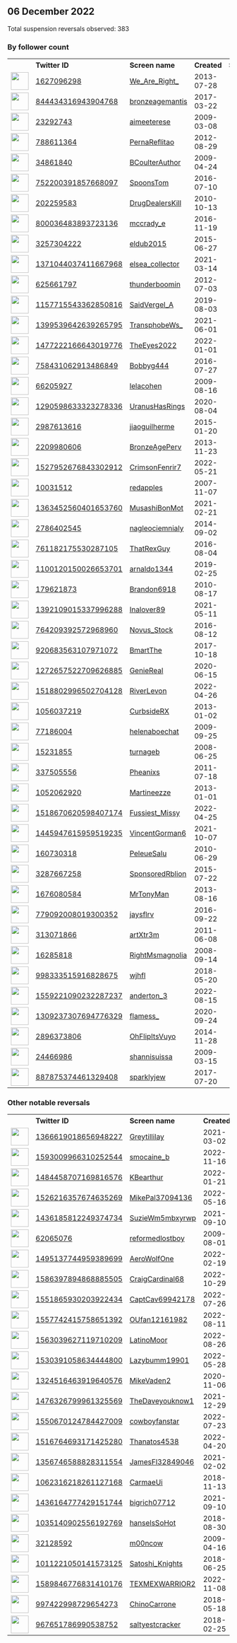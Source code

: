 
## 06 December 2022
Total suspension reversals observed: 383

### By follower count
<table><tr><th></th><th align="left">Twitter ID</th><th align="left">Screen name</th>
<th align="left">Created</th><th align="left">Status</th><th align="left">Suspended</th><th align="left">Followers</th>
<tr><td><a href="https://pbs.twimg.com/profile_images/1390404872164417538/1ZJefQdw_normal.jpg"><img src="https://pbs.twimg.com/profile_images/1390404872164417538/1ZJefQdw_normal.jpg" width="40px" height="40px" align="center"/></a></td><td><a href="https://twitter.com/intent/user?user_id=1627096298">1627096298</a></td><td><a href="https://twitter.com/We_Are_Right_">We_Are_Right_</a></td><td>2013-07-28</td><td align="center"></td><td>2022-10-29</td><td>146003</td></tr>
<tr><td><a href="https://pbs.twimg.com/profile_images/844437301459607552/aucDes-4_normal.jpg"><img src="https://pbs.twimg.com/profile_images/844437301459607552/aucDes-4_normal.jpg" width="40px" height="40px" align="center"/></a></td><td><a href="https://twitter.com/intent/user?user_id=844434316943904768">844434316943904768</a></td><td><a href="https://twitter.com/bronzeagemantis">bronzeagemantis</a></td><td>2017-03-22</td><td align="center"></td><td></td><td>82868</td></tr>
<tr><td><a href="https://pbs.twimg.com/profile_images/1515332535202775042/MVbmcbAd_normal.jpg"><img src="https://pbs.twimg.com/profile_images/1515332535202775042/MVbmcbAd_normal.jpg" width="40px" height="40px" align="center"/></a></td><td><a href="https://twitter.com/intent/user?user_id=23292743">23292743</a></td><td><a href="https://twitter.com/aimeeterese">aimeeterese</a></td><td>2009-03-08</td><td align="center"></td><td>2022-04-29</td><td>35638</td></tr>
<tr><td><a href="https://pbs.twimg.com/profile_images/1296931395592433665/aInpQmoi_normal.jpg"><img src="https://pbs.twimg.com/profile_images/1296931395592433665/aInpQmoi_normal.jpg" width="40px" height="40px" align="center"/></a></td><td><a href="https://twitter.com/intent/user?user_id=788611364">788611364</a></td><td><a href="https://twitter.com/PernaReflitao">PernaReflitao</a></td><td>2012-08-29</td><td align="center"></td><td>2022-06-13</td><td>27147</td></tr>
<tr><td><a href="https://pbs.twimg.com/profile_images/1563912829471789057/Hj4zxZ4U_normal.jpg"><img src="https://pbs.twimg.com/profile_images/1563912829471789057/Hj4zxZ4U_normal.jpg" width="40px" height="40px" align="center"/></a></td><td><a href="https://twitter.com/intent/user?user_id=34861840">34861840</a></td><td><a href="https://twitter.com/BCoulterAuthor">BCoulterAuthor</a></td><td>2009-04-24</td><td align="center"></td><td>2022-09-23</td><td>20328</td></tr>
<tr><td><a href="https://pbs.twimg.com/profile_images/1246508639352954885/0t1MTLAi_normal.jpg"><img src="https://pbs.twimg.com/profile_images/1246508639352954885/0t1MTLAi_normal.jpg" width="40px" height="40px" align="center"/></a></td><td><a href="https://twitter.com/intent/user?user_id=752200391857668097">752200391857668097</a></td><td><a href="https://twitter.com/SpoonsTom">SpoonsTom</a></td><td>2016-07-10</td><td align="center"></td><td>2022-04-24</td><td>15687</td></tr>
<tr><td><a href="https://pbs.twimg.com/profile_images/1186792457540907008/P-pqPLNH_normal.jpg"><img src="https://pbs.twimg.com/profile_images/1186792457540907008/P-pqPLNH_normal.jpg" width="40px" height="40px" align="center"/></a></td><td><a href="https://twitter.com/intent/user?user_id=202259583">202259583</a></td><td><a href="https://twitter.com/DrugDealersKill">DrugDealersKill</a></td><td>2010-10-13</td><td align="center"></td><td></td><td>15498</td></tr>
<tr><td><a href="https://pbs.twimg.com/profile_images/803324945447133184/ZhaGaSrh_normal.jpg"><img src="https://pbs.twimg.com/profile_images/803324945447133184/ZhaGaSrh_normal.jpg" width="40px" height="40px" align="center"/></a></td><td><a href="https://twitter.com/intent/user?user_id=800036483893723136">800036483893723136</a></td><td><a href="https://twitter.com/mccrady_e">mccrady_e</a></td><td>2016-11-19</td><td align="center"></td><td>2022-10-29</td><td>15414</td></tr>
<tr><td><a href="https://pbs.twimg.com/profile_images/1498482311993585665/9TnbbseN_normal.jpg"><img src="https://pbs.twimg.com/profile_images/1498482311993585665/9TnbbseN_normal.jpg" width="40px" height="40px" align="center"/></a></td><td><a href="https://twitter.com/intent/user?user_id=3257304222">3257304222</a></td><td><a href="https://twitter.com/eldub2015">eldub2015</a></td><td>2015-06-27</td><td align="center"></td><td>2022-10-29</td><td>12599</td></tr>
<tr><td><a href="https://pbs.twimg.com/profile_images/1550567152800890881/Q0y5GHeb_normal.jpg"><img src="https://pbs.twimg.com/profile_images/1550567152800890881/Q0y5GHeb_normal.jpg" width="40px" height="40px" align="center"/></a></td><td><a href="https://twitter.com/intent/user?user_id=1371044037411667968">1371044037411667968</a></td><td><a href="https://twitter.com/elsea_collector">elsea_collector</a></td><td>2021-03-14</td><td align="center"></td><td>2022-11-08</td><td>12334</td></tr>
<tr><td><a href="https://pbs.twimg.com/profile_images/2443297750/qUId3OE6_normal"><img src="https://pbs.twimg.com/profile_images/2443297750/qUId3OE6_normal" width="40px" height="40px" align="center"/></a></td><td><a href="https://twitter.com/intent/user?user_id=625661797">625661797</a></td><td><a href="https://twitter.com/thunderboomin">thunderboomin</a></td><td>2012-07-03</td><td align="center"></td><td>2022-11-08</td><td>11895</td></tr>
<tr><td><a href="https://pbs.twimg.com/profile_images/1515321516543688717/VcuBykRN_normal.jpg"><img src="https://pbs.twimg.com/profile_images/1515321516543688717/VcuBykRN_normal.jpg" width="40px" height="40px" align="center"/></a></td><td><a href="https://twitter.com/intent/user?user_id=1157715543362850816">1157715543362850816</a></td><td><a href="https://twitter.com/SaidVergel_A">SaidVergel_A</a></td><td>2019-08-03</td><td align="center"></td><td>2022-04-24</td><td>11866</td></tr>
<tr><td><a href="https://pbs.twimg.com/profile_images/1595423652144726016/z0xmr-aU_normal.png"><img src="https://pbs.twimg.com/profile_images/1595423652144726016/z0xmr-aU_normal.png" width="40px" height="40px" align="center"/></a></td><td><a href="https://twitter.com/intent/user?user_id=1399539642639265795">1399539642639265795</a></td><td><a href="https://twitter.com/TransphobeWs_">TransphobeWs_</a></td><td>2021-06-01</td><td align="center"></td><td>2022-12-02</td><td>11675</td></tr>
<tr><td><a href="https://pbs.twimg.com/profile_images/1531522173533290498/Eh0SmevO_normal.jpg"><img src="https://pbs.twimg.com/profile_images/1531522173533290498/Eh0SmevO_normal.jpg" width="40px" height="40px" align="center"/></a></td><td><a href="https://twitter.com/intent/user?user_id=1477222166643019776">1477222166643019776</a></td><td><a href="https://twitter.com/TheEyes2022">TheEyes2022</a></td><td>2022-01-01</td><td align="center"></td><td>2022-09-24</td><td>10754</td></tr>
<tr><td><a href="https://pbs.twimg.com/profile_images/867874591347277824/vDCS6hiX_normal.jpg"><img src="https://pbs.twimg.com/profile_images/867874591347277824/vDCS6hiX_normal.jpg" width="40px" height="40px" align="center"/></a></td><td><a href="https://twitter.com/intent/user?user_id=758431062913486849">758431062913486849</a></td><td><a href="https://twitter.com/Bobbyg444">Bobbyg444</a></td><td>2016-07-27</td><td align="center">🚫</td><td></td><td>9447</td></tr>
<tr><td><a href="https://pbs.twimg.com/profile_images/1602017590653734913/7cyxTVs9_normal.jpg"><img src="https://pbs.twimg.com/profile_images/1602017590653734913/7cyxTVs9_normal.jpg" width="40px" height="40px" align="center"/></a></td><td><a href="https://twitter.com/intent/user?user_id=66205927">66205927</a></td><td><a href="https://twitter.com/lelacohen">lelacohen</a></td><td>2009-08-16</td><td align="center">🔒</td><td>2022-09-10</td><td>8456</td></tr>
<tr><td><a href="https://pbs.twimg.com/profile_images/1589712344040570881/e66SfpfX_normal.jpg"><img src="https://pbs.twimg.com/profile_images/1589712344040570881/e66SfpfX_normal.jpg" width="40px" height="40px" align="center"/></a></td><td><a href="https://twitter.com/intent/user?user_id=1290598633323278336">1290598633323278336</a></td><td><a href="https://twitter.com/UranusHasRings">UranusHasRings</a></td><td>2020-08-04</td><td align="center"></td><td>2022-11-18</td><td>7789</td></tr>
<tr><td><a href="https://pbs.twimg.com/profile_images/1224667594147475457/f2gfRNka_normal.jpg"><img src="https://pbs.twimg.com/profile_images/1224667594147475457/f2gfRNka_normal.jpg" width="40px" height="40px" align="center"/></a></td><td><a href="https://twitter.com/intent/user?user_id=2987613616">2987613616</a></td><td><a href="https://twitter.com/jiaoguilherme">jiaoguilherme</a></td><td>2015-01-20</td><td align="center"></td><td></td><td>6936</td></tr>
<tr><td><a href="https://pbs.twimg.com/profile_images/648615546699689984/cohHJsGX_normal.jpg"><img src="https://pbs.twimg.com/profile_images/648615546699689984/cohHJsGX_normal.jpg" width="40px" height="40px" align="center"/></a></td><td><a href="https://twitter.com/intent/user?user_id=2209980606">2209980606</a></td><td><a href="https://twitter.com/BronzeAgePerv">BronzeAgePerv</a></td><td>2013-11-23</td><td align="center"></td><td></td><td>6599</td></tr>
<tr><td><a href="https://pbs.twimg.com/profile_images/1527953053298864130/n9nzB42u_normal.jpg"><img src="https://pbs.twimg.com/profile_images/1527953053298864130/n9nzB42u_normal.jpg" width="40px" height="40px" align="center"/></a></td><td><a href="https://twitter.com/intent/user?user_id=1527952676843302912">1527952676843302912</a></td><td><a href="https://twitter.com/CrimsonFenrir7">CrimsonFenrir7</a></td><td>2022-05-21</td><td align="center"></td><td>2022-10-30</td><td>6268</td></tr>
<tr><td><a href="https://pbs.twimg.com/profile_images/1068309644362358785/CenvPQYJ_normal.jpg"><img src="https://pbs.twimg.com/profile_images/1068309644362358785/CenvPQYJ_normal.jpg" width="40px" height="40px" align="center"/></a></td><td><a href="https://twitter.com/intent/user?user_id=10031512">10031512</a></td><td><a href="https://twitter.com/redapples">redapples</a></td><td>2007-11-07</td><td align="center"></td><td></td><td>6036</td></tr>
<tr><td><a href="https://pbs.twimg.com/profile_images/1365438697429172237/B5_y0eTI_normal.jpg"><img src="https://pbs.twimg.com/profile_images/1365438697429172237/B5_y0eTI_normal.jpg" width="40px" height="40px" align="center"/></a></td><td><a href="https://twitter.com/intent/user?user_id=1363452560401653760">1363452560401653760</a></td><td><a href="https://twitter.com/MusashiBonMot">MusashiBonMot</a></td><td>2021-02-21</td><td align="center"></td><td>2022-12-04</td><td>5934</td></tr>
<tr><td><a href="https://pbs.twimg.com/profile_images/1425526913616027659/06ZsqUhI_normal.jpg"><img src="https://pbs.twimg.com/profile_images/1425526913616027659/06ZsqUhI_normal.jpg" width="40px" height="40px" align="center"/></a></td><td><a href="https://twitter.com/intent/user?user_id=2786402545">2786402545</a></td><td><a href="https://twitter.com/nagleociemnialy">nagleociemnialy</a></td><td>2014-09-02</td><td align="center"></td><td>2022-11-09</td><td>5849</td></tr>
<tr><td><a href="https://pbs.twimg.com/profile_images/1324485287096000514/wfiNYSh9_normal.jpg"><img src="https://pbs.twimg.com/profile_images/1324485287096000514/wfiNYSh9_normal.jpg" width="40px" height="40px" align="center"/></a></td><td><a href="https://twitter.com/intent/user?user_id=761182175530287105">761182175530287105</a></td><td><a href="https://twitter.com/ThatRexGuy">ThatRexGuy</a></td><td>2016-08-04</td><td align="center"></td><td></td><td>5207</td></tr>
<tr><td><a href="https://pbs.twimg.com/profile_images/1574043819141627907/sIv31o1v_normal.jpg"><img src="https://pbs.twimg.com/profile_images/1574043819141627907/sIv31o1v_normal.jpg" width="40px" height="40px" align="center"/></a></td><td><a href="https://twitter.com/intent/user?user_id=1100120150026653701">1100120150026653701</a></td><td><a href="https://twitter.com/arnaldo1344">arnaldo1344</a></td><td>2019-02-25</td><td align="center"></td><td>2022-11-10</td><td>5148</td></tr>
<tr><td><a href="https://pbs.twimg.com/profile_images/1582191041263837184/kMjY9mvT_normal.jpg"><img src="https://pbs.twimg.com/profile_images/1582191041263837184/kMjY9mvT_normal.jpg" width="40px" height="40px" align="center"/></a></td><td><a href="https://twitter.com/intent/user?user_id=179621873">179621873</a></td><td><a href="https://twitter.com/Brandon6918">Brandon6918</a></td><td>2010-08-17</td><td align="center"></td><td>2022-11-22</td><td>5016</td></tr>
<tr><td><a href="https://pbs.twimg.com/profile_images/1602315636084035584/bquAyy4f_normal.jpg"><img src="https://pbs.twimg.com/profile_images/1602315636084035584/bquAyy4f_normal.jpg" width="40px" height="40px" align="center"/></a></td><td><a href="https://twitter.com/intent/user?user_id=1392109015337996288">1392109015337996288</a></td><td><a href="https://twitter.com/Inalover89">Inalover89</a></td><td>2021-05-11</td><td align="center">🔒</td><td>2022-03-05</td><td>4895</td></tr>
<tr><td><a href="https://pbs.twimg.com/profile_images/1567182287216812040/JpBhdLe1_normal.jpg"><img src="https://pbs.twimg.com/profile_images/1567182287216812040/JpBhdLe1_normal.jpg" width="40px" height="40px" align="center"/></a></td><td><a href="https://twitter.com/intent/user?user_id=764209392572968960">764209392572968960</a></td><td><a href="https://twitter.com/Novus_Stock">Novus_Stock</a></td><td>2016-08-12</td><td align="center"></td><td>2022-10-22</td><td>4634</td></tr>
<tr><td><a href="https://pbs.twimg.com/profile_images/943867743668981761/mRche-PC_normal.jpg"><img src="https://pbs.twimg.com/profile_images/943867743668981761/mRche-PC_normal.jpg" width="40px" height="40px" align="center"/></a></td><td><a href="https://twitter.com/intent/user?user_id=920683563107971072">920683563107971072</a></td><td><a href="https://twitter.com/BmartThe">BmartThe</a></td><td>2017-10-18</td><td align="center"></td><td></td><td>4524</td></tr>
<tr><td><a href="https://pbs.twimg.com/profile_images/1272658049463988229/XPrgaEkY_normal.jpg"><img src="https://pbs.twimg.com/profile_images/1272658049463988229/XPrgaEkY_normal.jpg" width="40px" height="40px" align="center"/></a></td><td><a href="https://twitter.com/intent/user?user_id=1272657522709626885">1272657522709626885</a></td><td><a href="https://twitter.com/GenieReal">GenieReal</a></td><td>2020-06-15</td><td align="center"></td><td>2022-10-29</td><td>4395</td></tr>
<tr><td><a href="https://pbs.twimg.com/profile_images/1518806507688808450/k8D9oW_q_normal.jpg"><img src="https://pbs.twimg.com/profile_images/1518806507688808450/k8D9oW_q_normal.jpg" width="40px" height="40px" align="center"/></a></td><td><a href="https://twitter.com/intent/user?user_id=1518802996502704128">1518802996502704128</a></td><td><a href="https://twitter.com/RiverLevon">RiverLevon</a></td><td>2022-04-26</td><td align="center"></td><td>2022-12-04</td><td>4291</td></tr>
<tr><td><a href="https://pbs.twimg.com/profile_images/1360212213156438016/sKG51F1l_normal.jpg"><img src="https://pbs.twimg.com/profile_images/1360212213156438016/sKG51F1l_normal.jpg" width="40px" height="40px" align="center"/></a></td><td><a href="https://twitter.com/intent/user?user_id=1056037219">1056037219</a></td><td><a href="https://twitter.com/CurbsideRX">CurbsideRX</a></td><td>2013-01-02</td><td align="center"></td><td>2022-05-08</td><td>4243</td></tr>
<tr><td><a href="https://pbs.twimg.com/profile_images/435246566/IMG00643_normal.jpg"><img src="https://pbs.twimg.com/profile_images/435246566/IMG00643_normal.jpg" width="40px" height="40px" align="center"/></a></td><td><a href="https://twitter.com/intent/user?user_id=77186004">77186004</a></td><td><a href="https://twitter.com/helenaboechat">helenaboechat</a></td><td>2009-09-25</td><td align="center"></td><td>2022-09-09</td><td>3864</td></tr>
<tr><td><a href="https://pbs.twimg.com/profile_images/1222355139429838848/ruOcmlzJ_normal.jpg"><img src="https://pbs.twimg.com/profile_images/1222355139429838848/ruOcmlzJ_normal.jpg" width="40px" height="40px" align="center"/></a></td><td><a href="https://twitter.com/intent/user?user_id=15231855">15231855</a></td><td><a href="https://twitter.com/turnageb">turnageb</a></td><td>2008-06-25</td><td align="center">👋</td><td></td><td>3625</td></tr>
<tr><td><a href="https://pbs.twimg.com/profile_images/1272402474381410306/OT5aSRmP_normal.jpg"><img src="https://pbs.twimg.com/profile_images/1272402474381410306/OT5aSRmP_normal.jpg" width="40px" height="40px" align="center"/></a></td><td><a href="https://twitter.com/intent/user?user_id=337505556">337505556</a></td><td><a href="https://twitter.com/Pheanixs">Pheanixs</a></td><td>2011-07-18</td><td align="center"></td><td>2022-08-29</td><td>3599</td></tr>
<tr><td><a href="https://pbs.twimg.com/profile_images/1456554566258995202/uq7RftBB_normal.jpg"><img src="https://pbs.twimg.com/profile_images/1456554566258995202/uq7RftBB_normal.jpg" width="40px" height="40px" align="center"/></a></td><td><a href="https://twitter.com/intent/user?user_id=1052062920">1052062920</a></td><td><a href="https://twitter.com/Martineezze">Martineezze</a></td><td>2013-01-01</td><td align="center"></td><td>2022-05-28</td><td>3511</td></tr>
<tr><td><a href="https://pbs.twimg.com/profile_images/1597008628816437248/EUSIetqR_normal.jpg"><img src="https://pbs.twimg.com/profile_images/1597008628816437248/EUSIetqR_normal.jpg" width="40px" height="40px" align="center"/></a></td><td><a href="https://twitter.com/intent/user?user_id=1518670620598407174">1518670620598407174</a></td><td><a href="https://twitter.com/Fussiest_Missy">Fussiest_Missy</a></td><td>2022-04-25</td><td align="center"></td><td>2022-12-05</td><td>3486</td></tr>
<tr><td><a href="https://pbs.twimg.com/profile_images/1460015554622889989/zeEJQE-Q_normal.jpg"><img src="https://pbs.twimg.com/profile_images/1460015554622889989/zeEJQE-Q_normal.jpg" width="40px" height="40px" align="center"/></a></td><td><a href="https://twitter.com/intent/user?user_id=1445947615959519235">1445947615959519235</a></td><td><a href="https://twitter.com/VincentGorman6">VincentGorman6</a></td><td>2021-10-07</td><td align="center"></td><td>2022-04-17</td><td>3163</td></tr>
<tr><td><a href="https://pbs.twimg.com/profile_images/1600304977494278145/59dROV2C_normal.jpg"><img src="https://pbs.twimg.com/profile_images/1600304977494278145/59dROV2C_normal.jpg" width="40px" height="40px" align="center"/></a></td><td><a href="https://twitter.com/intent/user?user_id=160730318">160730318</a></td><td><a href="https://twitter.com/PeleueSalu">PeleueSalu</a></td><td>2010-06-29</td><td align="center"></td><td></td><td>3130</td></tr>
<tr><td><a href="https://pbs.twimg.com/profile_images/1601336525593096192/oDwLJ-xM_normal.jpg"><img src="https://pbs.twimg.com/profile_images/1601336525593096192/oDwLJ-xM_normal.jpg" width="40px" height="40px" align="center"/></a></td><td><a href="https://twitter.com/intent/user?user_id=3287667258">3287667258</a></td><td><a href="https://twitter.com/SponsoredRblion">SponsoredRblion</a></td><td>2015-07-22</td><td align="center"></td><td></td><td>2972</td></tr>
<tr><td><a href="https://pbs.twimg.com/profile_images/1176641369877692417/Pgem5o79_normal.jpg"><img src="https://pbs.twimg.com/profile_images/1176641369877692417/Pgem5o79_normal.jpg" width="40px" height="40px" align="center"/></a></td><td><a href="https://twitter.com/intent/user?user_id=1676080584">1676080584</a></td><td><a href="https://twitter.com/MrTonyMan">MrTonyMan</a></td><td>2013-08-16</td><td align="center"></td><td></td><td>2909</td></tr>
<tr><td><a href="https://pbs.twimg.com/profile_images/1220405128756367367/n4lANJe5_normal.jpg"><img src="https://pbs.twimg.com/profile_images/1220405128756367367/n4lANJe5_normal.jpg" width="40px" height="40px" align="center"/></a></td><td><a href="https://twitter.com/intent/user?user_id=779092008019300352">779092008019300352</a></td><td><a href="https://twitter.com/jaysflrv">jaysflrv</a></td><td>2016-09-22</td><td align="center"></td><td></td><td>2895</td></tr>
<tr><td><a href="https://pbs.twimg.com/profile_images/1262907221962362881/F_GOTcRn_normal.jpg"><img src="https://pbs.twimg.com/profile_images/1262907221962362881/F_GOTcRn_normal.jpg" width="40px" height="40px" align="center"/></a></td><td><a href="https://twitter.com/intent/user?user_id=313071866">313071866</a></td><td><a href="https://twitter.com/artXtr3m">artXtr3m</a></td><td>2011-06-08</td><td align="center"></td><td>2022-05-11</td><td>2798</td></tr>
<tr><td><a href="https://pbs.twimg.com/profile_images/3239060581/2a2c828a495d160a5dada7dfa6f41db6_normal.jpeg"><img src="https://pbs.twimg.com/profile_images/3239060581/2a2c828a495d160a5dada7dfa6f41db6_normal.jpeg" width="40px" height="40px" align="center"/></a></td><td><a href="https://twitter.com/intent/user?user_id=16285818">16285818</a></td><td><a href="https://twitter.com/RightMsmagnolia">RightMsmagnolia</a></td><td>2008-09-14</td><td align="center"></td><td></td><td>2775</td></tr>
<tr><td><a href="https://pbs.twimg.com/profile_images/1369950085644181505/ZsDkyLYR_normal.jpg"><img src="https://pbs.twimg.com/profile_images/1369950085644181505/ZsDkyLYR_normal.jpg" width="40px" height="40px" align="center"/></a></td><td><a href="https://twitter.com/intent/user?user_id=998333515916828675">998333515916828675</a></td><td><a href="https://twitter.com/wjhfl">wjhfl</a></td><td>2018-05-20</td><td align="center"></td><td>2022-10-29</td><td>2729</td></tr>
<tr><td><a href="https://pbs.twimg.com/profile_images/1597193474054438912/gt8ZIluZ_normal.jpg"><img src="https://pbs.twimg.com/profile_images/1597193474054438912/gt8ZIluZ_normal.jpg" width="40px" height="40px" align="center"/></a></td><td><a href="https://twitter.com/intent/user?user_id=1559221090232287237">1559221090232287237</a></td><td><a href="https://twitter.com/anderton_3">anderton_3</a></td><td>2022-08-15</td><td align="center">👋</td><td>2022-12-08</td><td>2728</td></tr>
<tr><td><a href="https://pbs.twimg.com/profile_images/1342198696969121798/VlnYhp2b_normal.jpg"><img src="https://pbs.twimg.com/profile_images/1342198696969121798/VlnYhp2b_normal.jpg" width="40px" height="40px" align="center"/></a></td><td><a href="https://twitter.com/intent/user?user_id=1309237307694776329">1309237307694776329</a></td><td><a href="https://twitter.com/fIamess_">fIamess_</a></td><td>2020-09-24</td><td align="center"></td><td></td><td>2720</td></tr>
<tr><td><a href="https://pbs.twimg.com/profile_images/1278387583568023561/DV7-MSGn_normal.jpg"><img src="https://pbs.twimg.com/profile_images/1278387583568023561/DV7-MSGn_normal.jpg" width="40px" height="40px" align="center"/></a></td><td><a href="https://twitter.com/intent/user?user_id=2896373806">2896373806</a></td><td><a href="https://twitter.com/OhFlipItsVuyo">OhFlipItsVuyo</a></td><td>2014-11-28</td><td align="center"></td><td></td><td>2648</td></tr>
<tr><td><a href="https://pbs.twimg.com/profile_images/1514299955036393477/dnBz3Il2_normal.jpg"><img src="https://pbs.twimg.com/profile_images/1514299955036393477/dnBz3Il2_normal.jpg" width="40px" height="40px" align="center"/></a></td><td><a href="https://twitter.com/intent/user?user_id=24466986">24466986</a></td><td><a href="https://twitter.com/shannisuissa">shannisuissa</a></td><td>2009-03-15</td><td align="center"></td><td>2022-11-08</td><td>2592</td></tr>
<tr><td><a href="https://pbs.twimg.com/profile_images/1258946366484516864/vqj1f5Rn_normal.jpg"><img src="https://pbs.twimg.com/profile_images/1258946366484516864/vqj1f5Rn_normal.jpg" width="40px" height="40px" align="center"/></a></td><td><a href="https://twitter.com/intent/user?user_id=887875374461329408">887875374461329408</a></td><td><a href="https://twitter.com/sparklyjew">sparklyjew</a></td><td>2017-07-20</td><td align="center"></td><td></td><td>2582</td></tr>
</table>

### Other notable reversals
<table><tr><th></th><th align="left">Twitter ID</th><th align="left">Screen name</th>
<th align="left">Created</th><th align="left">Status</th><th align="left">Suspended</th><th align="left">Followers</th>
<tr><td><a href="https://pbs.twimg.com/profile_images/1579038832888090624/7BCrDvwo_normal.jpg"><img src="https://pbs.twimg.com/profile_images/1579038832888090624/7BCrDvwo_normal.jpg" width="40px" height="40px" align="center"/></a></td><td><a href="https://twitter.com/intent/user?user_id=1366619018656948227">1366619018656948227</a></td><td><a href="https://twitter.com/Greytillilay">Greytillilay</a></td><td>2021-03-02</td><td align="center"></td><td>2022-11-07</td><td>561</td></tr>
<tr><td><a href="https://pbs.twimg.com/profile_images/1593022828470685696/U1dxrkxW_normal.jpg"><img src="https://pbs.twimg.com/profile_images/1593022828470685696/U1dxrkxW_normal.jpg" width="40px" height="40px" align="center"/></a></td><td><a href="https://twitter.com/intent/user?user_id=1593009966310252544">1593009966310252544</a></td><td><a href="https://twitter.com/smocaine_b">smocaine_b</a></td><td>2022-11-16</td><td align="center"></td><td>2022-11-30</td><td>317</td></tr>
<tr><td><a href="https://pbs.twimg.com/profile_images/1530670988337106945/P7RcvA89_normal.jpg"><img src="https://pbs.twimg.com/profile_images/1530670988337106945/P7RcvA89_normal.jpg" width="40px" height="40px" align="center"/></a></td><td><a href="https://twitter.com/intent/user?user_id=1484458707169816576">1484458707169816576</a></td><td><a href="https://twitter.com/KBearthur">KBearthur</a></td><td>2022-01-21</td><td align="center"></td><td>2022-11-20</td><td>601</td></tr>
<tr><td><a href="https://pbs.twimg.com/profile_images/1527035804559855616/SrmyosYD_normal.jpg"><img src="https://pbs.twimg.com/profile_images/1527035804559855616/SrmyosYD_normal.jpg" width="40px" height="40px" align="center"/></a></td><td><a href="https://twitter.com/intent/user?user_id=1526216357674635269">1526216357674635269</a></td><td><a href="https://twitter.com/MikePal37094136">MikePal37094136</a></td><td>2022-05-16</td><td align="center">🚫</td><td>2022-12-03</td><td>2257</td></tr>
<tr><td><a href="https://abs.twimg.com/sticky/default_profile_images/default_profile_normal.png"><img src="https://abs.twimg.com/sticky/default_profile_images/default_profile_normal.png" width="40px" height="40px" align="center"/></a></td><td><a href="https://twitter.com/intent/user?user_id=1436185812249374734">1436185812249374734</a></td><td><a href="https://twitter.com/SuzieWm5mbxyrwp">SuzieWm5mbxyrwp</a></td><td>2021-09-10</td><td align="center"></td><td>2022-12-02</td><td>1368</td></tr>
<tr><td><a href="https://pbs.twimg.com/profile_images/1596207129165283330/965qMCb3_normal.jpg"><img src="https://pbs.twimg.com/profile_images/1596207129165283330/965qMCb3_normal.jpg" width="40px" height="40px" align="center"/></a></td><td><a href="https://twitter.com/intent/user?user_id=62065076">62065076</a></td><td><a href="https://twitter.com/reformedlostboy">reformedlostboy</a></td><td>2009-08-01</td><td align="center">🚫</td><td>2022-12-05</td><td>656</td></tr>
<tr><td><a href="https://pbs.twimg.com/profile_images/1495145354114703360/cxtW-um__normal.jpg"><img src="https://pbs.twimg.com/profile_images/1495145354114703360/cxtW-um__normal.jpg" width="40px" height="40px" align="center"/></a></td><td><a href="https://twitter.com/intent/user?user_id=1495137744959389699">1495137744959389699</a></td><td><a href="https://twitter.com/AeroWolfOne">AeroWolfOne</a></td><td>2022-02-19</td><td align="center"></td><td>2022-11-28</td><td>243</td></tr>
<tr><td><a href="https://pbs.twimg.com/profile_images/1586402024677064708/-EKFMUFr_normal.jpg"><img src="https://pbs.twimg.com/profile_images/1586402024677064708/-EKFMUFr_normal.jpg" width="40px" height="40px" align="center"/></a></td><td><a href="https://twitter.com/intent/user?user_id=1586397894868885505">1586397894868885505</a></td><td><a href="https://twitter.com/CraigCardinal68">CraigCardinal68</a></td><td>2022-10-29</td><td align="center"></td><td>2022-12-03</td><td>148</td></tr>
<tr><td><a href="https://pbs.twimg.com/profile_images/1553361553545744384/7xCbtnwx_normal.jpg"><img src="https://pbs.twimg.com/profile_images/1553361553545744384/7xCbtnwx_normal.jpg" width="40px" height="40px" align="center"/></a></td><td><a href="https://twitter.com/intent/user?user_id=1551865930203922434">1551865930203922434</a></td><td><a href="https://twitter.com/CaptCav69942178">CaptCav69942178</a></td><td>2022-07-26</td><td align="center"></td><td>2022-12-03</td><td>2329</td></tr>
<tr><td><a href="https://pbs.twimg.com/profile_images/1575895862827442176/C_IIfwwB_normal.jpg"><img src="https://pbs.twimg.com/profile_images/1575895862827442176/C_IIfwwB_normal.jpg" width="40px" height="40px" align="center"/></a></td><td><a href="https://twitter.com/intent/user?user_id=1557742415758651392">1557742415758651392</a></td><td><a href="https://twitter.com/OUfan12161982">OUfan12161982</a></td><td>2022-08-11</td><td align="center"></td><td>2022-12-05</td><td>122</td></tr>
<tr><td><a href="https://pbs.twimg.com/profile_images/1586877744264142848/k8aGQSWN_normal.jpg"><img src="https://pbs.twimg.com/profile_images/1586877744264142848/k8aGQSWN_normal.jpg" width="40px" height="40px" align="center"/></a></td><td><a href="https://twitter.com/intent/user?user_id=1563039627119710209">1563039627119710209</a></td><td><a href="https://twitter.com/LatinoMoor">LatinoMoor</a></td><td>2022-08-26</td><td align="center">🔒</td><td>2022-11-24</td><td>148</td></tr>
<tr><td><a href="https://pbs.twimg.com/profile_images/1530391281846870016/21ieqrBP_normal.jpg"><img src="https://pbs.twimg.com/profile_images/1530391281846870016/21ieqrBP_normal.jpg" width="40px" height="40px" align="center"/></a></td><td><a href="https://twitter.com/intent/user?user_id=1530391058634444800">1530391058634444800</a></td><td><a href="https://twitter.com/Lazybumm19901">Lazybumm19901</a></td><td>2022-05-28</td><td align="center">🚫</td><td>2022-10-28</td><td>123</td></tr>
<tr><td><a href="https://pbs.twimg.com/profile_images/1591893323488403459/Lr09Cp_6_normal.jpg"><img src="https://pbs.twimg.com/profile_images/1591893323488403459/Lr09Cp_6_normal.jpg" width="40px" height="40px" align="center"/></a></td><td><a href="https://twitter.com/intent/user?user_id=1324516463919640576">1324516463919640576</a></td><td><a href="https://twitter.com/MikeVaden2">MikeVaden2</a></td><td>2020-11-06</td><td align="center"></td><td>2022-12-05</td><td>2386</td></tr>
<tr><td><a href="https://pbs.twimg.com/profile_images/1548066592457498632/7mebnKQr_normal.jpg"><img src="https://pbs.twimg.com/profile_images/1548066592457498632/7mebnKQr_normal.jpg" width="40px" height="40px" align="center"/></a></td><td><a href="https://twitter.com/intent/user?user_id=1476326799961325569">1476326799961325569</a></td><td><a href="https://twitter.com/TheDaveyouknow1">TheDaveyouknow1</a></td><td>2021-12-29</td><td align="center"></td><td>2022-11-21</td><td>168</td></tr>
<tr><td><a href="https://pbs.twimg.com/profile_images/1603666197123301376/xfN1zQSM_normal.jpg"><img src="https://pbs.twimg.com/profile_images/1603666197123301376/xfN1zQSM_normal.jpg" width="40px" height="40px" align="center"/></a></td><td><a href="https://twitter.com/intent/user?user_id=1550670124784427009">1550670124784427009</a></td><td><a href="https://twitter.com/cowboyfanstar">cowboyfanstar</a></td><td>2022-07-23</td><td align="center"></td><td>2022-12-01</td><td>1715</td></tr>
<tr><td><a href="https://pbs.twimg.com/profile_images/1516765528852942849/HO2gMn7r_normal.jpg"><img src="https://pbs.twimg.com/profile_images/1516765528852942849/HO2gMn7r_normal.jpg" width="40px" height="40px" align="center"/></a></td><td><a href="https://twitter.com/intent/user?user_id=1516764693171425280">1516764693171425280</a></td><td><a href="https://twitter.com/Thanatos4538">Thanatos4538</a></td><td>2022-04-20</td><td align="center"></td><td>2022-12-03</td><td>1689</td></tr>
<tr><td><a href="https://abs.twimg.com/sticky/default_profile_images/default_profile_normal.png"><img src="https://abs.twimg.com/sticky/default_profile_images/default_profile_normal.png" width="40px" height="40px" align="center"/></a></td><td><a href="https://twitter.com/intent/user?user_id=1356746588828311554">1356746588828311554</a></td><td><a href="https://twitter.com/JamesFl32849046">JamesFl32849046</a></td><td>2021-02-02</td><td align="center"></td><td>2022-10-29</td><td>686</td></tr>
<tr><td><a href="https://pbs.twimg.com/profile_images/1573984932208295937/hQPw1S_M_normal.jpg"><img src="https://pbs.twimg.com/profile_images/1573984932208295937/hQPw1S_M_normal.jpg" width="40px" height="40px" align="center"/></a></td><td><a href="https://twitter.com/intent/user?user_id=1062316218261127168">1062316218261127168</a></td><td><a href="https://twitter.com/CarmaeUi">CarmaeUi</a></td><td>2018-11-13</td><td align="center"></td><td>2022-12-02</td><td>22</td></tr>
<tr><td><a href="https://abs.twimg.com/sticky/default_profile_images/default_profile_normal.png"><img src="https://abs.twimg.com/sticky/default_profile_images/default_profile_normal.png" width="40px" height="40px" align="center"/></a></td><td><a href="https://twitter.com/intent/user?user_id=1436164777429151744">1436164777429151744</a></td><td><a href="https://twitter.com/bigrich07712">bigrich07712</a></td><td>2021-09-10</td><td align="center"></td><td>2022-12-04</td><td>168</td></tr>
<tr><td><a href="https://pbs.twimg.com/profile_images/1402617579756310529/z1_VIfeH_normal.jpg"><img src="https://pbs.twimg.com/profile_images/1402617579756310529/z1_VIfeH_normal.jpg" width="40px" height="40px" align="center"/></a></td><td><a href="https://twitter.com/intent/user?user_id=1035140902556192769">1035140902556192769</a></td><td><a href="https://twitter.com/hanselsSoHot">hanselsSoHot</a></td><td>2018-08-30</td><td align="center"></td><td>2022-12-02</td><td>2114</td></tr>
<tr><td><a href="https://pbs.twimg.com/profile_images/1032476733981831168/JoYheV4r_normal.jpg"><img src="https://pbs.twimg.com/profile_images/1032476733981831168/JoYheV4r_normal.jpg" width="40px" height="40px" align="center"/></a></td><td><a href="https://twitter.com/intent/user?user_id=32128592">32128592</a></td><td><a href="https://twitter.com/m00ncow">m00ncow</a></td><td>2009-04-16</td><td align="center"></td><td>2022-11-06</td><td>24</td></tr>
<tr><td><a href="https://pbs.twimg.com/profile_images/1497259203001556995/CwopzKMv_normal.jpg"><img src="https://pbs.twimg.com/profile_images/1497259203001556995/CwopzKMv_normal.jpg" width="40px" height="40px" align="center"/></a></td><td><a href="https://twitter.com/intent/user?user_id=1011221050141573125">1011221050141573125</a></td><td><a href="https://twitter.com/Satoshi_Knights">Satoshi_Knights</a></td><td>2018-06-25</td><td align="center"></td><td>2022-12-05</td><td>229</td></tr>
<tr><td><a href="https://pbs.twimg.com/profile_images/1594020891469414400/k-jGD3mV_normal.jpg"><img src="https://pbs.twimg.com/profile_images/1594020891469414400/k-jGD3mV_normal.jpg" width="40px" height="40px" align="center"/></a></td><td><a href="https://twitter.com/intent/user?user_id=1589846776831410176">1589846776831410176</a></td><td><a href="https://twitter.com/TEXMEXWARRIOR2">TEXMEXWARRIOR2</a></td><td>2022-11-08</td><td align="center"></td><td>2022-11-29</td><td>206</td></tr>
<tr><td><a href="https://pbs.twimg.com/profile_images/1534704233399799810/4HT1ZzCp_normal.jpg"><img src="https://pbs.twimg.com/profile_images/1534704233399799810/4HT1ZzCp_normal.jpg" width="40px" height="40px" align="center"/></a></td><td><a href="https://twitter.com/intent/user?user_id=997422998729654273">997422998729654273</a></td><td><a href="https://twitter.com/ChinoCarrone">ChinoCarrone</a></td><td>2018-05-18</td><td align="center"></td><td>2022-12-02</td><td>82</td></tr>
<tr><td><a href="https://pbs.twimg.com/profile_images/967655884099932160/qOIJbLNA_normal.jpg"><img src="https://pbs.twimg.com/profile_images/967655884099932160/qOIJbLNA_normal.jpg" width="40px" height="40px" align="center"/></a></td><td><a href="https://twitter.com/intent/user?user_id=967651786990538752">967651786990538752</a></td><td><a href="https://twitter.com/saltyestcracker">saltyestcracker</a></td><td>2018-02-25</td><td align="center"></td><td>2022-11-14</td><td>776</td></tr>
</table>
